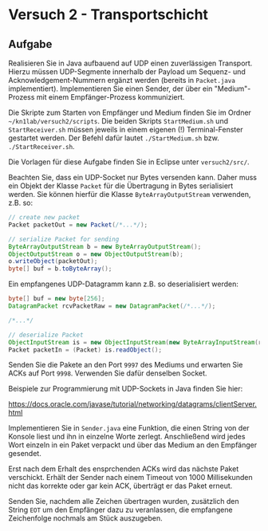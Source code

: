 # Versuch 2 - Transportschicht

## Aufgabe

Realisieren Sie in Java aufbauend auf UDP einen zuverlässigen Transport. Hierzu müssen UDP-Segmente innerhalb der Payload um Sequenz- und Acknowledgement-Nummern ergänzt werden (bereits in `Packet.java` implementiert). Implementieren Sie einen Sender, der über ein "Medium"-Prozess mit einem Empfänger-Prozess kommuniziert.

Die Skripte zum Starten von Empfänger und Medium finden Sie im Ordner `~/kn1lab/versuch2/scripts`. Die beiden Skripts `StartMedium.sh` und `StartReceiver.sh` müssen jeweils in einem eigenen (!) Terminal-Fenster gestartet werden. Der Befehl dafür lautet `./StartMedium.sh` bzw. `./StartReceiver.sh`.

Die Vorlagen für diese Aufgabe finden Sie in Eclipse unter `versuch2/src/`.

Beachten Sie, dass ein UDP-Socket nur Bytes versenden kann. Daher muss ein Objekt der Klasse `Packet` für die Übertragung in Bytes serialisiert werden. Sie können hierfür die Klasse `ByteArrayOutputStream` verwenden, z.B. so:

```java
// create new packet 
Packet packetOut = new Packet(/*...*/);

// serialize Packet for sending
ByteArrayOutputStream b = new ByteArrayOutputStream();
ObjectOutputStream o = new ObjectOutputStream(b);
o.writeObject(packetOut);
byte[] buf = b.toByteArray();
```

Ein empfangenes UDP-Datagramm kann z.B. so deserialisiert werden:

```java
byte[] buf = new byte[256];
DatagramPacket rcvPacketRaw = new DatagramPacket(/*...*/);

/*...*/

// deserialize Packet
ObjectInputStream is = new ObjectInputStream(new ByteArrayInputStream(rcvPacketRaw.getData()));
Packet packetIn = (Packet) is.readObject();
```

Senden Sie die Pakete an den Port `9997` des Mediums und erwarten Sie ACKs auf Port `9998`. Verwenden Sie dafür denselben Socket.

Beispiele zur Programmierung mit UDP-Sockets in Java finden Sie hier:

<https://docs.oracle.com/javase/tutorial/networking/datagrams/clientServer.html>
	
Implementieren Sie in `Sender.java` eine Funktion, die einen String von der Konsole liest und ihn in einzelne Worte zerlegt. Anschließend wird jedes Wort einzeln in ein Paket verpackt und über das Medium an den Empfänger gesendet.

Erst nach dem Erhalt des ensprchenden ACKs wird das nächste Paket verschickt. Erhält der Sender nach einem Timeout von 1000 Millisekunden nicht das korrekte oder gar kein ACK, überträgt er das Paket erneut.

Senden Sie, nachdem alle Zeichen übertragen wurden, zusätzlich den String `EOT` um den Empfänger dazu zu veranlassen, die empfangene Zeichenfolge nochmals am Stück auszugeben.
